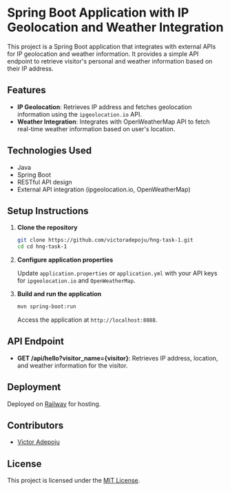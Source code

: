 
# Spring Boot Application with IP Geolocation and Weather Integration

This project is a Spring Boot application that integrates with external APIs for IP geolocation and weather information. It provides a simple API endpoint to retrieve visitor's personal and weather information based on their IP address.

## Features

- **IP Geolocation**: Retrieves IP address and fetches geolocation information using the `ipgeolocation.io` API.
- **Weather Integration**: Integrates with OpenWeatherMap API to fetch real-time weather information based on user's location.

## Technologies Used

- Java
- Spring Boot
- RESTful API design
- External API integration (ipgeolocation.io, OpenWeatherMap)

## Setup Instructions

1. **Clone the repository**

   ```bash
   git clone https://github.com/victoradepoju/hng-task-1.git
   cd cd hng-task-1
   ```

2. **Configure application properties**

   Update `application.properties` or `application.yml` with your API keys for `ipgeolocation.io` and `OpenWeatherMap`.

3. **Build and run the application**

   ```bash
   mvn spring-boot:run
   ```

   Access the application at `http://localhost:8088`.

## API Endpoint

- **GET /api/hello?visitor_name={visitor}**: Retrieves IP address, location, and weather information for the visitor.

## Deployment

Deployed on [Railway](https://hng-task-1-production-8fea.up.railway.app/api/hello?visitor_name=%22Mark%22) for hosting. 

## Contributors

- [Victor Adepoju](https://github.com/victoradepoju)

## License

This project is licensed under the [MIT License](https://github.com/victoradepoju).
